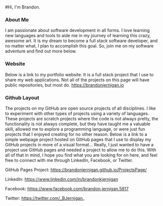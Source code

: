 #Hi, I'm Brandon.
### About Me
I am passionate about software development in all forms. I love learning new languages and tools to aide me in my journey of learning this crazy, awesome art. It is my dream to become a full stack software developer, and no matter what, I plan to accomplish this goal. So, join me on my software adventure and find out more below.

### Website
Below is a link to my portfolio website. It is a full stack project that I use to share my web applications. Not all of the projects on this page will have public repositories, but most do.
https://brandonjernigan.io

### Github Layout
The projects on my GitHub are open source projects of all disciplines. I like to experiment with other types of projects using a variety of languages. These projects are scratch projects where the code is not always pretty, the functionality is not always complete, but they have taught me a valuable skill, allowed me to explore a programming language, or were just fun projects that I enjoyed creating for no other reason. Below is a link to a simple webpage project hosted on GitHub pages that I use to display my GitHub projects in more of a visual format... Really, I just wanted to have a project use GitHub pages and needed a project to allow me to do this. With all of that in mind, I hope you find what you are looking for on here, and feel free to connect with me through LinkedIn, Facebook, or Twitter.

GitHub Pages Project: https://brandonjernigan.github.io/ProjectsPage/

LinkedIn: https://www.linkedin.com/in/brandonkjernigan

Facebook: https://www.facebook.com/brandon.jernigan.5817

Twitter: https://twitter.com/_BJernigan_

